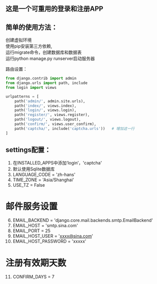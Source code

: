 ## 这是一个可重用的登录和注册APP

## 简单的使用方法：


创建虚拟环境  
使用pip安装第三方依赖,  
运行migrate命令，创建数据库和数据表  
运行python manage.py runserver启动服务器


路由设置：

```python
from django.contrib import admin
from django.urls import path, include
from login import views

urlpatterns = [
    path('admin/', admin.site.urls),
    path('index/', views.index),
    path('login/', views.login),
    path('register/', views.register),
    path('logout/', views.logout),
    path('confirm/', views.user_confirm),
    path('captcha/', include('captcha.urls'))   # 增加这一行
]
```

## settings配置：

1. 在INSTALLED_APPS中添加‘login’，'captcha'
2. 默认使用Sqlite数据库
3. LANGUAGE_CODE = 'zh-hans'
4. TIME_ZONE = 'Asia/Shanghai'
5. USE_TZ = False

# 邮件服务设置
6. EMAIL_BACKEND = 'django.core.mail.backends.smtp.EmailBackend'
7. EMAIL_HOST = 'smtp.sina.com'
8. EMAIL_PORT = 25
9. EMAIL_HOST_USER = 'xxxx@sina.com'
10. EMAIL_HOST_PASSWORD = 'xxxxx'
# 注册有效期天数
11. CONFIRM_DAYS = 7